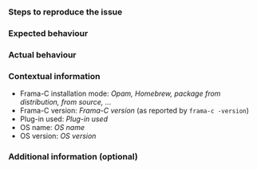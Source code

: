 <!--
Thank you for submitting an issue to the Frama-C team.
We propose the following template to ease the process.
Please directly edit it inline to provide the required information.

Before submitting the issue, please verify:
- the issue has not yet been reported on [Gitlab](https://git.frama-c.com/pub/frama-c/issues);
- you installed Frama-C as prescribed in the [instructions](INSTALL.md).

If the issue applies to a specific Frama-C plug-in, please prefix the title
by the plug-in name: [Eva], [WP], [E-ACSL]…
-->

### Steps to reproduce the issue

<!--
Please indicate here steps to follow to get a [minimal, complete, and verifiable example](https://stackoverflow.com/help/mcve) which reproduces the issue.
-->

### Expected behaviour

<!--
Please explain here what is the expected behaviour.
-->

### Actual behaviour

<!--
Please explain here what is the actual (faulty) behaviour.
-->

### Contextual information

- Frama-C installation mode: *Opam, Homebrew, package from distribution, from source, ...*
- Frama-C version: *Frama-C version* (as reported by `frama-c -version`)
- Plug-in used: *Plug-in used*
- OS name: *OS name*
- OS version: *OS version*

### Additional information (optional)

<!--
You may add here any information deemed relevant with regard to this issue,
and tell us if you already tried some workarounds or have some ideas to solve this issue.
-->
